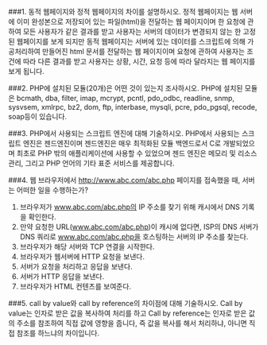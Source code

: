 ###1. 동적 웹페이지와 정적 웹페이지의 차이를 설명하시오.
정적 웹페이지는 웹 서버에 이미 완성본으로 저장되어 있는 파일(html)을 전달하는 웹 페이지이며 한 요청에 관하여 모든 사용자가 같은 결과를 받고 사용자는 서버의 데이터가 변경되지 않는 한 고정된 웹페이지를 보게 되지만 동적 웹페이지는 서버에 있는 데이터를 스크립트에 의해 가공처리하여 만들어진 html 문서를 전달하는 웹 페이지이며 요청에 관하여 사용자는 조건에 따라 다른 결과를 받고 사용자는 상황, 시간, 요청 등에 따라 달라지는 웹 페이지를 보게 됩니다.

###2. PHP에 설치된 모듈(20개)은 어떤 것이 있는지 조사하시오.
PHP에 설치된 모듈은 bcmath, dba, filter, imap, mcrypt, pcntl, pdo_odbc, readline, snmp, sysvsem, xmlrpc, bz2, dom, ftp, interbase, mysqli, pcre, pdo_pgsql, recode, soap등이 있습니다.

###3. PHP에서 사용되는 스크립트 엔진에 대해 기술하시오.
PHP에서 사용되는 스크립트 엔진은 젠드엔진이며 젠드엔진은 매우 최적화된 모듈 백엔드로서 C로 개발되었으며 최초로 PHP 밖의 애플리케이션에 사용할 수 있었으며 젠드 엔진은 메모리 및 리소스 관리, 그리고 PHP 언어의 기타 표준 서비스를 제공합니다.

###4. 웹 브라우저에서 http://www.abc.com/abc.php 페이지를 접속했을 때, 서버는 어떠한 일을 수행하는가?
1. 브라우저가 www.abc.com/abc.php의 IP 주소를 찾기 위해 캐시에서 DNS 기록을 확인한다.
2. 만약 요청한 URL(www.abc.com/abc.php)이 캐시에 없다면, ISP의 DNS 서버가 DNS 쿼리로 www.abc.com/abc.php을 호스팅하는 서버의 IP 주소를 찾는다.
3. 브라우저가 해당 서버와 TCP 연결을 시작한다.
4. 브라우저가 웹서버에 HTTP 요청을 보낸다.
5. 서버가 요청을 처리하고 응답을 보낸다.
6. 서버가 HTTP 응답을 보낸다.
7. 브라우저가 HTML 컨텐츠를 보여준다.

###5. call by value와 call by reference의 차이점에 대해 기술하시오.
Call by value는 인자로 받은 값을 복사하여 처리를 하고 Call by reference는 인자로 받은 값의 주소를 참조하여 직접 값에 영향을 줍니다, 즉 값을 복사를 해서 처리하냐, 아니면 직접 참조를 하느냐의 차이입니다.
